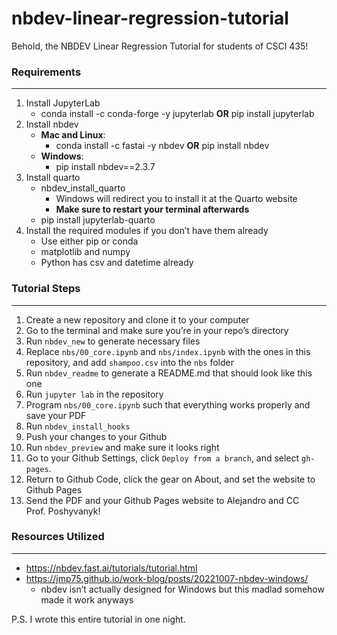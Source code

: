 # nbdev-linear-regression-tutorial

<!-- WARNING: THIS FILE WAS AUTOGENERATED! DO NOT EDIT! -->

Behold, the NBDEV Linear Regression Tutorial for students of CSCI 435!

### Requirements

------------------------------------------------------------------------

1.  Install JupyterLab
    - conda install -c conda-forge -y jupyterlab **OR** pip install
      jupyterlab
2.  Install nbdev
    - **Mac and Linux**:
      - conda install -c fastai -y nbdev **OR** pip install nbdev
    - **Windows**:
      - pip install nbdev==2.3.7
3.  Install quarto
    - nbdev_install_quarto
      - Windows will redirect you to install it at the Quarto website
      - **Make sure to restart your terminal afterwards**
    - pip install jupyterlab-quarto
4.  Install the required modules if you don’t have them already
    - Use either pip or conda
    - matplotlib and numpy
    - Python has csv and datetime already

### Tutorial Steps

------------------------------------------------------------------------

1.  Create a new repository and clone it to your computer
2.  Go to the terminal and make sure you’re in your repo’s directory
3.  Run `nbdev_new` to generate necessary files
4.  Replace `nbs/00_core.ipynb` and `nbs/index.ipynb` with the ones in
    this repository, and add `shampoo.csv` into the `nbs` folder
5.  Run `nbdev_readme` to generate a README.md that should look like
    this one
6.  Run `jupyter lab` in the repository
7.  Program `nbs/00_core.ipynb` such that everything works properly and
    save your PDF
8.  Run `nbdev_install_hooks`
9.  Push your changes to your Github
10. Run `nbdev_preview` and make sure it looks right
11. Go to your Github Settings, click `Deploy from a branch`, and select
    `gh-pages`.
12. Return to Github Code, click the gear on About, and set the website
    to Github Pages
13. Send the PDF and your Github Pages website to Alejandro and CC
    Prof. Poshyvanyk!

### Resources Utilized

------------------------------------------------------------------------

- https://nbdev.fast.ai/tutorials/tutorial.html
- https://jmp75.github.io/work-blog/posts/20221007-nbdev-windows/
  - nbdev isn’t actually designed for Windows but this madlad somehow
    made it work anyways

P.S. I wrote this entire tutorial in one night.
